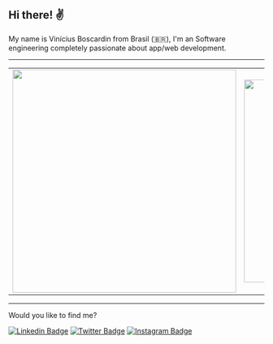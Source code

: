 ## Hi there! :v:
My name is Vinícius Boscardin from Brasil (:brazil:), I'm an Software engineering completely passionate about app/web development.


<hr>

<center>
    <table>
      <tr>
          <td>
              <img width="440px" align="center" src="https://github-readme-stats.vercel.app/api?username=booscaaa&count_private=true&hide_border=true&theme=merko" />
          </td>
          <td>
              <img width="400px" align="center" src="https://github-readme-stats.vercel.app/api/top-langs/?username=booscaaa&hide=html&layout=compact&count_private=true&hide_border=true&theme=merko" />               </td>
      </tr>  
    </table>
</center>

<hr>

Would you like to find me?

[![Linkedin Badge](https://img.shields.io/badge/-LinkedIn-blue?style=flat-square&logo=Linkedin&logoColor=white&link=https://www.linkedin.com/in/booscaaa/)](https://www.linkedin.com/in/booscaaa/)
[![Twitter Badge](https://img.shields.io/badge/-Twitter-1ca0f1?style=flat-square&labelColor=1ca0f1&logo=twitter&logoColor=white&link=https://twitter.com/booscaaa)](https://twitter.com/booscaaa)
[![Instagram Badge](https://img.shields.io/badge/-Instagram-red?style=flat-square&logo=Instagram&logoColor=white&link=https://instagram.com/booscaaa)](https://instagram.com/booscaaa)


